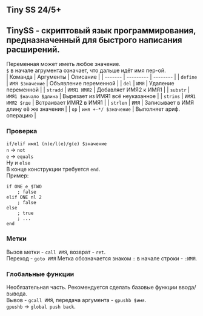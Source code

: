 ## Tiny SS 24/5+
**TinySS** - скриптовый язык программирования, предназначенный для быстрого написания расширений.
---
Переменная может иметь любое значение.  
`$` в начале агрумента означает, что дальше идёт имя пер-ой.  
| Команда | Аргументы | Описание |
| ------- | --------- | -------- |
| `define` | `ИМЯ $значение` | Объявление переменной |
| `del` | `ИМЯ` | Удаление переменной |
| `stradd` | `ИМЯ1 ИМЯ2` | Добавляет ИМЯ2 к ИМЯ1 |
| `substr` | `ИМЯ1 $начало $длина` | Вырезает из ИМЯ1 всё неуказанное |
| `strins` | `ИМЯ1 ИМЯ2 $где` | Встраивает ИМЯ2 в ИМЯ1 |
| `strlen` | `ИМЯ` | Записывает в ИМЯ длину её же значения |
| `op` | `имя +-*/ $значение` | Выполняет ариф. операцию |

### Проверка
`if/elif имя1 (n)e/l(e)/g(e) $значение`  
`n` -> `not`  
`e` -> `equals`  
Ну и `else`  
В конце конструкции требуется `end`.  
Пример:
```
if ONE e $TWO
	; false
elif ONE nl 2
	; false
else
	; true
	; ...
end
```

### Метки
Вызов метки - `call ИМЯ`, возврат - `ret`.  
Переход - `goto ИМЯ`
Метка обозначается знаком `:` в начале строки - `:ИМЯ`.
### Глобальные функции
Необязательная часть. Рекомендуется сделать базовые функции ввода/вывода.  
Вывов - `gcall ИМЯ`, передача аргумента - `gpushb $имя`.  
`gpushb` -> `global push back`.  
